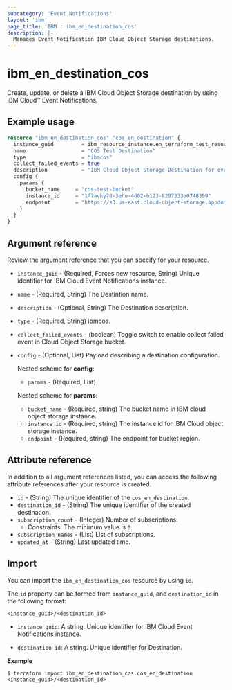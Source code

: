 ```yaml
---
subcategory: 'Event Notifications'
layout: 'ibm'
page_title: 'IBM : ibm_en_destination_cos'
description: |-
  Manages Event Notification IBM Cloud Object Storage destinations.
---
```


# ibm_en_destination_cos

Create, update, or delete a IBM Cloud Object Storage destination by using IBM Cloud™ Event Notifications.

## Example usage

```terraform
resource "ibm_en_destination_cos" "cos_en_destination" {
  instance_guid         = ibm_resource_instance.en_terraform_test_resource.guid
  name                  = "COS Test Destination"
  type                  = "ibmcos"
  collect_failed_events = true
  description           = "IBM Cloud Object Storage Destination for event notification"
  config {
    params {
      bucket_name     = "cos-test-bucket"
      instance_id     = "1f7avhy78-3ehu-4d02-b123-8297333e0748399"
      endpoint        = "https://s3.us-east.cloud-object-storage.appdomain.cloud"
    }
  }
}
```

## Argument reference

Review the argument reference that you can specify for your resource.

- `instance_guid` - (Required, Forces new resource, String) Unique identifier for IBM Cloud Event Notifications instance.

- `name` - (Required, String) The Destintion name.

- `description` - (Optional, String) The Destination description.

- `type` - (Required, String) ibmcos.

- `collect_failed_events` - (boolean) Toggle switch to enable collect failed event in Cloud Object Storage bucket.

- `config` - (Optional, List) Payload describing a destination configuration.

  Nested scheme for **config**:

  - `params` - (Required, List)

  Nested scheme for **params**:

  - `bucket_name` - (Required, string) The bucket name in IBM cloud object storage instance.
  - `instance_id` - (Required, string) The instance id for IBM Cloud object storage instance.
  - `endpoint`   - (Required, string) The endpoint for bucket region.

## Attribute reference

In addition to all argument references listed, you can access the following attribute references after your resource is created.

- `id` - (String) The unique identifier of the `cos_en_destination`.
- `destination_id` - (String) The unique identifier of the created destination.
- `subscription_count` - (Integer) Number of subscriptions.
  - Constraints: The minimum value is `0`.
- `subscription_names` - (List) List of subscriptions.
- `updated_at` - (String) Last updated time.

## Import

You can import the `ibm_en_destination_cos` resource by using `id`.

The `id` property can be formed from `instance_guid`, and `destination_id` in the following format:

```
<instance_guid>/<destination_id>
```

- `instance_guid`: A string. Unique identifier for IBM Cloud Event Notifications instance.

- `destination_id`: A string. Unique identifier for Destination.

**Example**

```
$ terraform import ibm_en_destination_cos.cos_en_destination <instance_guid>/<destination_id>
```
